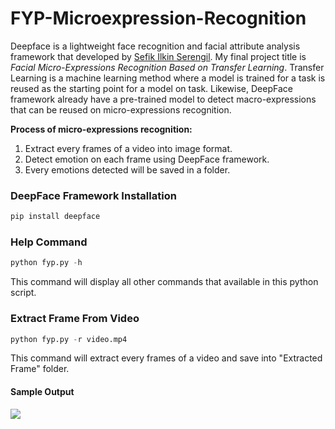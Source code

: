 # FYP-Microexpression-Recognition
Deepface is a lightweight face recognition and facial attribute analysis framework that developed by [Sefik Ilkin Serengil](http://https://github.com/serengil/deepface#face-recognition.com). My final project title is *Facial Micro-Expressions Recognition Based on Transfer Learning*. Transfer Learning is a machine learning method where a model is trained for a task is reused as the starting point for a model on task. Likewise, DeepFace framework already have a pre-trained model to detect macro-expressions that can be reused on micro-expressions recognition.

__Process of micro-expressions recognition:__
1. Extract every frames of a video into image format.
1. Detect emotion on each frame using DeepFace framework.
1. Every emotions detected will be saved in a folder.




### DeepFace Framework Installation

```python
pip install deepface
```

### Help Command
```python
python fyp.py -h
```

This command will display all other commands that available in this python script.

### Extract Frame From Video
```python
python fyp.py -r video.mp4
```
This command will extract every frames of a video and save into "Extracted Frame" folder. 




#### Sample Output
![](https://github.com/alvinlim99/FYP-Microexpression-Recognition/blob/main/icon/help.JPG)
